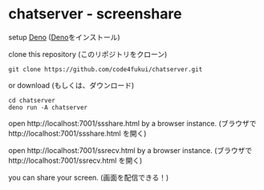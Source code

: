 # chatserver - screenshare

setup [Deno](https://deno.land/) ([Deno](https://deno.land/)をインストール)

clone this repository (このリポジトリをクローン)
```
git clone https://github.com/code4fukui/chatserver.git
```
or download (もしくは、ダウンロード)

```
cd chatserver
deno run -A chatserver
```

open http://localhost:7001/ssshare.html by a browser instance. (ブラウザで http://localhost:7001/ssshare.html を開く)

open http://localhost:7001/ssrecv.html by a browser instance. (ブラウザで http://localhost:7001/ssrecv.html を開く)

you can share your screen. (画面を配信できる！)
